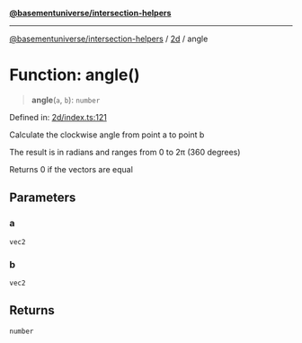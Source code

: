 [**@basementuniverse/intersection-helpers**](../../README.md)

***

[@basementuniverse/intersection-helpers](../../README.md) / [2d](../README.md) / angle

# Function: angle()

> **angle**(`a`, `b`): `number`

Defined in: [2d/index.ts:121](https://github.com/basementuniverse/intersection-helpers/blob/3a364a58f0714fe52065b40529091d774e3a1a50/src/2d/index.ts#L121)

Calculate the clockwise angle from point a to point b

The result is in radians and ranges from 0 to 2π (360 degrees)

Returns 0 if the vectors are equal

## Parameters

### a

`vec2`

### b

`vec2`

## Returns

`number`
